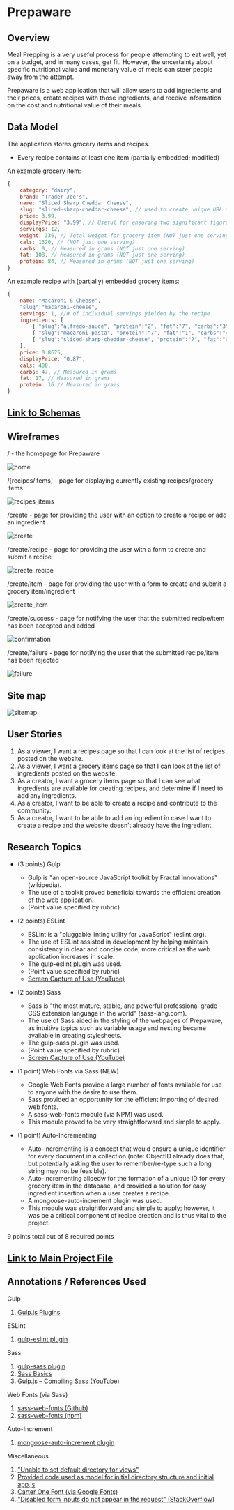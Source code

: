 # Prepaware

## Overview

Meal Prepping is a very useful process for people attempting to eat well, yet on a budget, and in many cases, get fit. However, the uncertainty about specific nutritional value and monetary value of meals can steer people away from the attempt.

Prepaware  is a web application that will allow users to add ingredients and their prices, create recipes with those ingredients, and receive information on the cost and nutritional value of their meals.

## Data Model

The application stores grocery items and recipes.

* Every recipe contains at least one item (partially embedded; modified)

An example grocery item:

```javascript
{
    category: "dairy",
    brand: "Trader Joe's",
    name: "Sliced Sharp Cheddar Cheese",
    slug: "sliced-sharp-cheddar-cheese", // used to create unique URL for individual recipe page
    price: 3.99,
    displayPrice: "3.99", // Useful for ensuring two significant figures (ex. 3.5 vs 3.50)
    servings: 12,
    weight: 336, // Total weight for grocery item (NOT just one serving)
    cals: 1320, // (NOT just one serving)
    carbs: 0, // Measured in grams (NOT just one serving)
    fat: 108, // Measured in grams (NOT just one serving)
    protein: 84, // Measured in grams (NOT just one serving)
}
```

An example recipe with (partially) embedded grocery items:

```javascript
{
    name: "Macaroni & Cheese",
    "slug":"macaroni-cheese",
    servings: 1, //# of individual servings yielded by the recipe
    ingredients: [
        { "slug":"alfredo-sauce", "protein":"2", "fat":"7", "carbs":"3", "cals":"80", "price":"0.41125", "weight":"62", "name":"Trader Joe's Alfredo Sauce" },
        { "slug":"macaroni-pasta", "protein":"7", "fat":"1", "carbs":"44", "cals":"210", "price":"0.12375", "weight":"56", "name":"Trader Joe's Macaroni Pasta" },
        { "slug":"sliced-sharp-cheddar-cheese", "protein":"7", "fat":"9", "carbs":"0", "cals":"110", "price":"0.3325", "weight":"28", "name":"Trader Joe's Sliced Sharp Cheddar Cheese"}
    ],
    price: 0.8675,
    displayPrice: "0.87",
    cals: 400,
    carbs: 47, // Measured in grams
    fat: 17, // Measured in grams
    protein: 16 // Measured in grams
}

```

## [Link to Schemas](src/db.js) 

## Wireframes

/ - the homepage for Prepaware

![home](documentation/wireframes/home.png)

/[recipes/items] - page for displaying currently existing recipes/grocery items

![recipes_items](documentation/wireframes/view.png)

/create - page for providing the user with an option to create a recipe or add an ingredient

![create](documentation/wireframes/create.png)

/create/recipe - page for providing the user with a form to create and submit a recipe

![create_recipe](documentation/wireframes/create_recipe.png)

/create/item - page for providing the user with a form to create and submit a grocery item/ingredient

![create_item](documentation/wireframes/create_grocery_item.png)

/create/success - page for notifying the user that the submitted recipe/item has been accepted and added

![confirmation](documentation/wireframes/confirmation.png)

/create/failure - page for notifying the user that the submitted recipe/item has been rejected

![failure](documentation/wireframes/failure.png)

## Site map

![sitemap](documentation/sitemap.png)

## User Stories

1. As a viewer, I want a recipes page so that I can look at the list of recipes posted on the website.
2. As a viewer, I want a grocery items page so that I can look at the list of ingredients posted on the website.
3. As a creator, I want a grocery items page so that I can see what ingredients are available for creating recipes, and determine if I need to add any ingredients.
4. As a creator, I want to be able to create a recipe and contribute to the community.
5. As a creator, I want to be able to add an ingredient in case I want to create a recipe and the website doesn’t already have the ingredient.

## Research Topics

* (3 points) Gulp
	* Gulp is "an open-source JavaScript toolkit by Fractal Innovations" (wikipedia).
	* The use of a toolkit proved beneficial towards the efficient creation of the web application.
	* (Point value specified by rubric)

* (2 points) ESLint
	* ESLint is a "pluggable linting utility for JavaScript" (eslint.org).
	* The use of ESLint assisted in development by helping maintain consistency in clear and concise code, more critical as the web application increases in scale.
	* The gulp-eslint plugin was used.
	* (Point value specified by rubric)
	* [Screen Capture of Use (YouTube)](https://www.youtube.com/watch?v=PL7CMiGzqzA)

* (2 points) Sass
	* Sass is "the most mature, stable, and powerful professional grade CSS extension language in the world" (sass-lang.com).
	* The use of Sass aided in the styling of the webpages of Prepaware, as intuitive topics such as variable usage and nesting became available in creating stylesheets.
	* The gulp-sass plugin was used.
	* (Point value specified by rubric)
	* [Screen Capture of Use (YouTube)](https://www.youtube.com/watch?v=tDL3xak1euQ)

* (1 point) Web Fonts via Sass (NEW)
	* Google Web Fonts provide a large number of fonts available for use to anyone with the desire to use them.
	* Sass provided an opportunity for the efficient importing of desired web fonts.
	* A sass-web-fonts module (via NPM) was used.
	* This module proved to be very straightforward and simple to apply.

* (1 point) Auto-Incrementing
	* Auto-incrementing is a concept that would ensure a unique identifier for every document in a collection (note: ObjectID already does that, but potentially asking the user to remember/re-type such a long string may not be feasible).
	* Auto-incrementing alloedw for the formation of a unique ID for every grocery item in the database, and provided a solution for easy ingredient insertion when a user creates a recipe.
	* A mongoose-auto-increment plugin was used.
	* This module was straightforward and simple to apply; however, it was be a critical component of recipe creation and is thus vital to the project.

9 points total out of 8 required points

## [Link to Main Project File](src/app.js) 

## Annotations / References Used

Gulp

1. [Gulp.js Plugins](https://gulpjs.com/plugins/)

ESLint

1. [gulp-eslint plugin](https://www.npmjs.com/package/gulp-eslint)

Sass

1. [gulp-sass plugin](https://www.npmjs.com/package/gulp-sass)
2. [Sass Basics](https://sass-lang.com/guide)
3. [Gulp.js – Compiling Sass (YouTube)](https://www.youtube.com/watch?v=NkomAUQxYr8)

Web Fonts (via Sass)

1. [sass-web-fonts (Github)](https://github.com/alyssais/Sass-Web-Fonts)
2. [sass-web-fonts (npm)](https://www.npmjs.com/package/sass-web-fonts)

Auto-Increment

1. [mongoose-auto-increment plugin](https://www.npmjs.com/package/mongoose-auto-increment)

Miscellaneous

1. ["Unable to set default directory for views"](https://github.com/ericf/express-handlebars/issues/147)
2. [Provided code used as model for initial directory structure and initial app.js](https://github.com/nyu-csci-ua-0480-008-spring-2018/jjv222-homework06/tree/master/src)
3. [Carter One Font (via Google Fonts)](https://fonts.google.com/?category=Display&selection.family=Carter+One)
4. ["Disabled form inputs do not appear in the request" (StackOverflow)](https://stackoverflow.com/questions/7357256/disabled-form-inputs-do-not-appear-in-the-request)